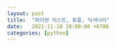 ```yaml
---
layout: post
title:  "파이썬 리스트, 튜플, 딕셔너리"
date:   2021-11-10 18:08:00 +0700
categories: [python]
---
```



